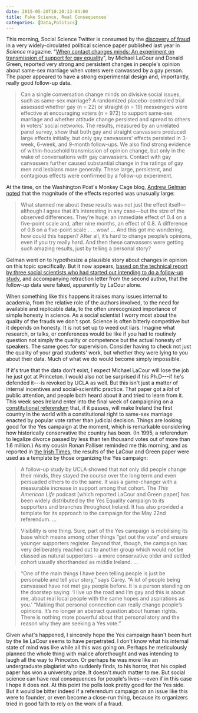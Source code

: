 ```yaml
---
date: 2015-05-20T10:20:13-04:00
title: Fake Science, Real Consequences
categories: [Data,Politics]
---
```


This morning, Social Science Twitter is consumed by the [discovery of fraud](http://web.stanford.edu/~dbroock/broockman_kalla_aronow_lg_irregularities.pdf) in a very widely-circulated political science paper published last year in *Science* magazine. "[When contact changes minds: An experiment on transmission of support for gay equality](http://www.sciencemag.org/content/346/6215/1366.figure)", by Michael LaCour and Donald Green, reported very strong and persistent changes in people's opinion about same-sex marriage when voters were canvassed by a gay person. The paper appeared to have a strong experimental design and, importantly, really good follow-up data.

> Can a single conversation change minds on divisive social issues, such as same-sex marriage? A randomized placebo-controlled trial assessed whether gay (n = 22) or straight (n = 19) messengers were effective at encouraging voters (n = 972) to support same-sex marriage and whether attitude change persisted and spread to others in voters’ social networks. The results, measured by an unrelated panel survey, show that both gay and straight canvassers produced large effects initially, but only gay canvassers’ effects persisted in 3-week, 6-week, and 9-month follow-ups. We also find strong evidence of within-household transmission of opinion change, but only in the wake of conversations with gay canvassers. Contact with gay canvassers further caused substantial change in the ratings of gay men and lesbians more generally. These large, persistent, and contagious effects were confirmed by a follow-up experiment.

At the time, on the Washington Post's Monkey Cage blog, [Andrew Gelman noted](http://www.washingtonpost.com/blogs/monkey-cage/wp/2014/12/19/pushing-at-an-open-door-when-can-personal-stories-change-minds-on-gay-rights/) that the magnitude of the effects reported was unusually large:

> What stunned me about these results was not just the effect itself—although I agree that it’s interesting in any case—but the size of the observed differences. They’re huge: an immediate effect of 0.4 on a five-point scale and, after nine months, an effect of 0.8. A difference of 0.8 on a five-point scale . . . wow! ... And this got me wondering, how could this happen? After all, it’s hard to change people’s opinions, even if you try really hard. And then these canvassers were getting such amazing results, just by telling a personal story?

Gelman went on to hypothesize a plausible story about changes in opinion on this topic specifically. But it now appears, [based on the technical report by three social scientists who had started out intending to do a follow-up study](http://web.stanford.edu/~dbroock/broockman_kalla_aronow_lg_irregularities.pdf), and accompanying retraction letter from the second author, that the follow-up data were faked, apparently by LaCour alone.

When something like this happens it raises many issues internal to academia, from the relative role of the authors involved, to the need for available and replicable data, to the often unrecognized importance of simple honesty in science. As a social scientist I worry most about the quality of the frauds we don't spot. Science is often bitterly competitive but it depends on honesty. It is not set up to weed out liars. Imagine what research, or talks, or conferences would be like if you had to routinely question not simply the quality or competence but the actual honesty of speakers. The same goes for supervision. Consider having to check not just the quality of your grad students' work, but whether they were lying to you about their data. Much of what we do would become simply impossible.

If it's true that the data don't exist, I expect Michael LaCour will lose the job he just got at Princeton. I would also not be surprised if his Ph.D---if he's defended it---is revoked by UCLA as well. But this isn't just a matter of internal incentives and social-scientific practice. That paper got a *lot* of public attention, and people both heard about it and tried to learn from it. This week sees Ireland enter into the final week of campaigning on a [constitutional referendum](http://en.wikipedia.org/wiki/Recognition_of_same-sex_unions_in_the_Republic_of_Ireland) that, if it passes, will make Ireland the first country in the world with a constitutional right to same-sex marriage enacted by popular vote rather than judicial decision. Things are looking good for the Yes campaign at the moment, which is remarkable considering how historically conservative the country has been. (In 1995, a referendum to legalize divorce passed by less than ten thousand votes out of more than 1.6 million.) As my cousin Ronan Palliser reminded me this morning, and as reported in [the Irish Times](http://www.irishtimes.com/news/politics/marriage-referendum/personal-route-to-reach-public-central-to-yes-campaign-1.2211282), the results of the LaCour and Green paper were used as a template by those organizing the Yes campaign:

> A follow-up study by UCLA showed that not only did people change their minds, they stayed the course over the long term and even persuaded others to do the same. It was a game-changer with a measurable increase in support among that cohort. The *This American Life* podcast [which reported LaCour and Green paper] has been widely distributed by the Yes Equality campaign to its supporters and branches throughout Ireland. It has also provided a template for its approach to the campaign for the May 22nd referendum. ...

> Visibility is one thing. Sure, part of the Yes campaign is mobilising its base which means among other things “get out the vote” and ensure younger supporters register. Beyond that, though, the campaign has very deliberately reached out to another group which would not be classed as natural supporters – a more conservative older and settled cohort usually shorthanded as middle Ireland. ...

> “One of the main things I have been telling people is just be personable and tell your story,” says Carey. “A lot of people being canvassed have not met gay people before. It is a person standing on the doorstep saying: ‘I live up the road and I’m gay and this is about me, about real local people with the same hopes and aspirations as you.’ “Making that personal connection can really change people’s opinions. It’s no longer an abstract question about human rights. There is nothing more powerful about that personal story and the reason why they are seeking a Yes vote.”

Given what's happened, I sincerely hope the Yes campaign hasn't been hurt by the lie LaCour seems to have perpetrated. I don't know what his internal state of mind was like while all this was going on. Perhaps he meticulously planned the whole thing with malice aforethought and was intending to laugh all the way to Princeton. Or perhaps he was more like an undergraduate plagiarist who suddenly finds, to his horror, that his copied paper has won a university prize. It doesn't much matter to me. But social science can have real consequences for people's lives---even if in this case I hope it does not. At this point the polls look pretty good for the Yes side. But it would be bitter indeed if a referendum campaign on an issue like this were to founder, or even become a close-run thing, because its organizers tried in good faith to rely on the work of a fraud.




